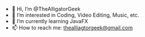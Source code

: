 - 👋 Hi, I’m @TheAlligatorGeek
- 👀 I’m interested in Coding, Video Editing, Music, etc.
- 🌱 I’m currently learning JavaFX
- 📫 How to reach me: thealliagtorgeek@gmail.com

<!---
TheAlligatorGeek/TheAlligatorGeek is a ✨ special ✨ repository because its `README.md` (this file) appears on your GitHub profile.
You can click the Preview link to take a look at your changes.
--->
